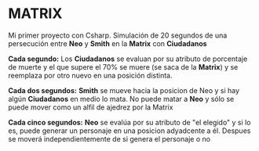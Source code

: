 <h1>MATRIX</h1>

Mi primer proyecto con Csharp. Simulación de 20 segundos de una persecución entre <b>Neo</b> y <b>Smith</b> en la <b>Matrix</b> con <b>Ciudadanos</b>

<b>Cada segundo:</b> Los <b>Ciudadanos</b> se evaluan por su atributo de porcentaje de muerte y el que supere el 70% se muere (se saca de la <b>Matrix</b>) y se reemplaza por otro nuevo en una posición distinta. 

<b>Cada dos segundos:</b> <b>Smith</b> se mueve hacia la posicion de Neo y si hay algún <b>Ciudadanos</b> en medio lo mata. No puede matar a <b>Neo</b> y sólo se puede mover como un alfil de ajedrez por la Matrix

<b>Cada cinco segundos:</b> <b>Neo</b> se evalúa por su atributo de "el elegido" y si lo es, puede generar un personaje en una posicion adyadcente a él. Despues se moverá independientemente de si
genera el personaje o no


